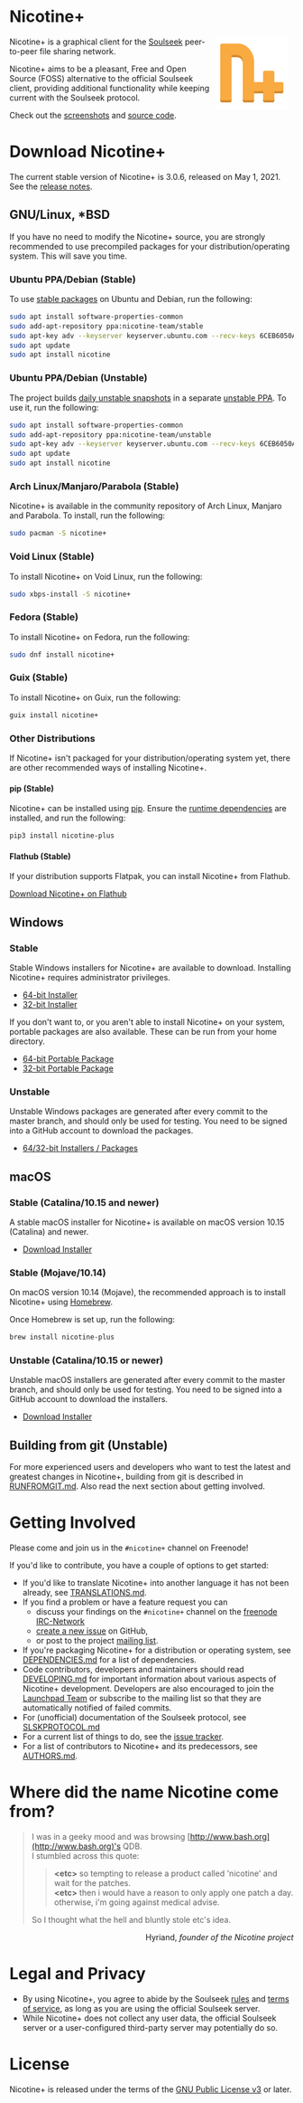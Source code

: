 # Nicotine+
<img src="pynicotine/gtkgui/icons/hicolor/scalable/apps/org.nicotine_plus.Nicotine.svg" align="right" width="128" style="margin: 0 10px">

Nicotine+ is a graphical client for the [Soulseek](https://www.slsknet.org/news/) peer-to-peer file sharing network.

Nicotine+ aims to be a pleasant, Free and Open Source (FOSS) alternative to the official Soulseek client, providing additional functionality while keeping current with the Soulseek protocol.

Check out the [screenshots](files/screenshots/SCREENSHOTS.md) and [source code](https://github.com/Nicotine-Plus/nicotine-plus).
<br clear="right">

# Download Nicotine+
The current stable version of Nicotine+ is 3.0.6, released on May 1, 2021. See the [release notes](NEWS.md).

## GNU/Linux, *BSD
If you have no need to modify the Nicotine+ source, you are strongly recommended to use precompiled packages for your distribution/operating system. This will save you time.

### Ubuntu PPA/Debian (Stable)
To use [stable packages](https://launchpad.net/~nicotine-team/+archive/ubuntu/stable) on Ubuntu and Debian, run the following:

```sh
sudo apt install software-properties-common
sudo add-apt-repository ppa:nicotine-team/stable
sudo apt-key adv --keyserver keyserver.ubuntu.com --recv-keys 6CEB6050A30E5769
sudo apt update
sudo apt install nicotine
```

### Ubuntu PPA/Debian (Unstable)
The project builds [daily unstable snapshots](https://code.launchpad.net/~nicotine-team/+recipe/nicotine+-daily) in a separate [unstable PPA](https://code.launchpad.net/~nicotine-team/+archive/ubuntu/unstable). To use it, run the following:

```sh
sudo apt install software-properties-common
sudo add-apt-repository ppa:nicotine-team/unstable
sudo apt-key adv --keyserver keyserver.ubuntu.com --recv-keys 6CEB6050A30E5769
sudo apt update
sudo apt install nicotine
```

### Arch Linux/Manjaro/Parabola (Stable)
Nicotine+ is available in the community repository of Arch Linux, Manjaro and Parabola. To install, run the following:

```sh
sudo pacman -S nicotine+
```

### Void Linux (Stable)
To install Nicotine+ on Void Linux, run the following:

```sh
sudo xbps-install -S nicotine+
```

### Fedora (Stable)
To install Nicotine+ on Fedora, run the following:

```sh
sudo dnf install nicotine+
```

### Guix (Stable)
To install Nicotine+ on Guix, run the following:

```sh
guix install nicotine+
```

### Other Distributions
If Nicotine+ isn't packaged for your distribution/operating system yet, there are other recommended ways of installing Nicotine+.

#### pip (Stable)
Nicotine+ can be installed using [pip](https://pip.pypa.io/en/stable/). Ensure the [runtime dependencies](doc/DEPENDENCIES.md) are installed, and run the following:

```sh
pip3 install nicotine-plus
```

#### Flathub (Stable)
If your distribution supports Flatpak, you can install Nicotine+ from Flathub.

[Download Nicotine+ on Flathub](https://flathub.org/apps/details/org.nicotine_plus.Nicotine)

## Windows

### Stable

Stable Windows installers for Nicotine+ are available to download. Installing Nicotine+ requires administrator privileges.

- [64-bit Installer](https://github.com/Nicotine-Plus/nicotine-plus/releases/latest/download/windows-x86_64-installer.zip)
- [32-bit Installer](https://github.com/Nicotine-Plus/nicotine-plus/releases/latest/download/windows-i686-installer.zip)

If you don't want to, or you aren't able to install Nicotine+ on your system, portable packages are also available. These can be run from your home directory.

- [64-bit Portable Package](https://github.com/Nicotine-Plus/nicotine-plus/releases/latest/download/windows-x86_64-package.zip)
- [32-bit Portable Package](https://github.com/Nicotine-Plus/nicotine-plus/releases/latest/download/windows-i686-package.zip)

### Unstable

Unstable Windows packages are generated after every commit to the master branch, and should only be used for testing. You need to be signed into a GitHub account to download the packages.

- [64/32-bit Installers / Packages](https://github.com/Nicotine-Plus/nicotine-plus/actions?query=branch%3Amaster+event%3Apush+is%3Asuccess+workflow%3A%22Packaging%22)

## macOS

### Stable (Catalina/10.15 and newer)

A stable macOS installer for Nicotine+ is available on macOS version 10.15 (Catalina) and newer.

- [Download Installer](https://github.com/Nicotine-Plus/nicotine-plus/releases/latest/download/macos-installer.zip)

### Stable (Mojave/10.14)

On macOS version 10.14 (Mojave), the recommended approach is to install Nicotine+ using [Homebrew](https://brew.sh).

Once Homebrew is set up, run the following:

```sh
brew install nicotine-plus
```

### Unstable (Catalina/10.15 or newer)

Unstable macOS installers are generated after every commit to the master branch, and should only be used for testing. You need to be signed into a GitHub account to download the installers.

- [Download Installer](https://github.com/Nicotine-Plus/nicotine-plus/actions?query=branch%3Amaster+event%3Apush+is%3Asuccess+workflow%3A%22Packaging%22)

## Building from git (Unstable)
For more experienced users and developers who want to test the latest and greatest changes in Nicotine+, building from git is described in [RUNFROMGIT.md](doc/RUNFROMGIT.md). Also read the next section about getting involved.

# Getting Involved
Please come and join us in the `#nicotine+` channel on Freenode!

If you'd like to contribute, you have a couple of options to get started:

* If you'd like to translate Nicotine+ into another language it has not been already, see [TRANSLATIONS.md](doc/TRANSLATIONS.md).
* If you find a problem or have a feature request you can
  * discuss your findings on the `#nicotine+` channel on the [freenode IRC-Network](https://webchat.freenode.net/)
  * [create a new issue](https://github.com/Nicotine-Plus/nicotine-plus/issues) on GitHub, 
  * or post to the project [mailing list](mailto:nicotine-team@lists.launchpad.net).
* If you're packaging Nicotine+ for a distribution or operating system, see [DEPENDENCIES.md](doc/DEPENDENCIES.md) for a list of dependencies.
* Code contributors, developers and maintainers should read [DEVELOPING.md](doc/DEVELOPING.md) for important information about various aspects of Nicotine+ development. Developers are also encouraged to join the [Launchpad Team](https://launchpad.net/~nicotine-team) or subscribe to the mailing list so that they are automatically notified of failed commits.
* For (unofficial) documentation of the Soulseek protocol, see [SLSKPROTOCOL.md](doc/SLSKPROTOCOL.md)
* For a current list of things to do, see the [issue tracker](https://github.com/Nicotine-Plus/nicotine-plus/issues).
* For a list of contributors to Nicotine+ and its predecessors, see [AUTHORS.md](AUTHORS.md).

# Where did the name Nicotine come from?

> I was in a geeky mood and was browsing [http://www.bash.org](http://www.bash.org)'s QDB.  
I stumbled across this quote:  
>> **\<etc>** so tempting to release a product called 'nicotine' and wait for the patches.  
>> **\<etc>** then i would have a reason to only apply one patch a day. otherwise, i'm going against medical advise.  
>
> So I thought what the hell and bluntly stole etc's idea.  

<p align="right">Hyriand, <i>founder of the Nicotine project</i></p>

# Legal and Privacy

- By using Nicotine+, you agree to abide by the Soulseek [rules](https://www.slsknet.org/news/node/681) and [terms of service](https://www.slsknet.org/news/node/682), as long as you are using the official Soulseek server.
- While Nicotine+ does not collect any user data, the official Soulseek server or a user-configured third-party server may potentially do so.

# License

Nicotine+ is released under the terms of the [GNU Public License v3](https://www.gnu.org/licenses/gpl-3.0-standalone.html) or later.

